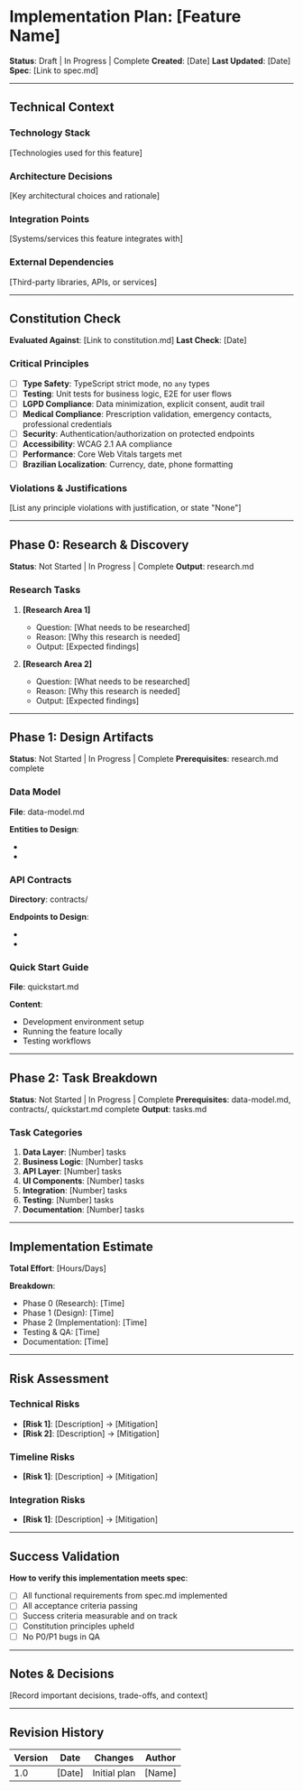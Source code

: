 # Implementation Plan: [Feature Name]

**Status**: Draft | In Progress | Complete
**Created**: [Date]
**Last Updated**: [Date]
**Spec**: [Link to spec.md]

---

## Technical Context

### Technology Stack
[Technologies used for this feature]

### Architecture Decisions
[Key architectural choices and rationale]

### Integration Points
[Systems/services this feature integrates with]

### External Dependencies
[Third-party libraries, APIs, or services]

---

## Constitution Check

**Evaluated Against**: [Link to constitution.md]
**Last Check**: [Date]

### Critical Principles

- [ ] **Type Safety**: TypeScript strict mode, no `any` types
- [ ] **Testing**: Unit tests for business logic, E2E for user flows
- [ ] **LGPD Compliance**: Data minimization, explicit consent, audit trail
- [ ] **Medical Compliance**: Prescription validation, emergency contacts, professional credentials
- [ ] **Security**: Authentication/authorization on protected endpoints
- [ ] **Accessibility**: WCAG 2.1 AA compliance
- [ ] **Performance**: Core Web Vitals targets met
- [ ] **Brazilian Localization**: Currency, date, phone formatting

### Violations & Justifications

[List any principle violations with justification, or state "None"]

---

## Phase 0: Research & Discovery

**Status**: Not Started | In Progress | Complete
**Output**: research.md

### Research Tasks

1. **[Research Area 1]**
   - Question: [What needs to be researched]
   - Reason: [Why this research is needed]
   - Output: [Expected findings]

2. **[Research Area 2]**
   - Question: [What needs to be researched]
   - Reason: [Why this research is needed]
   - Output: [Expected findings]

---

## Phase 1: Design Artifacts

**Status**: Not Started | In Progress | Complete
**Prerequisites**: research.md complete

### Data Model

**File**: data-model.md

**Entities to Design**:
- [Entity 1]: [Description]
- [Entity 2]: [Description]

### API Contracts

**Directory**: contracts/

**Endpoints to Design**:
- [Endpoint 1]: [Purpose]
- [Endpoint 2]: [Purpose]

### Quick Start Guide

**File**: quickstart.md

**Content**:
- Development environment setup
- Running the feature locally
- Testing workflows

---

## Phase 2: Task Breakdown

**Status**: Not Started | In Progress | Complete
**Prerequisites**: data-model.md, contracts/, quickstart.md complete
**Output**: tasks.md

### Task Categories

1. **Data Layer**: [Number] tasks
2. **Business Logic**: [Number] tasks
3. **API Layer**: [Number] tasks
4. **UI Components**: [Number] tasks
5. **Integration**: [Number] tasks
6. **Testing**: [Number] tasks
7. **Documentation**: [Number] tasks

---

## Implementation Estimate

**Total Effort**: [Hours/Days]

**Breakdown**:
- Phase 0 (Research): [Time]
- Phase 1 (Design): [Time]
- Phase 2 (Implementation): [Time]
- Testing & QA: [Time]
- Documentation: [Time]

---

## Risk Assessment

### Technical Risks
- **[Risk 1]**: [Description] → [Mitigation]
- **[Risk 2]**: [Description] → [Mitigation]

### Timeline Risks
- **[Risk 1]**: [Description] → [Mitigation]

### Integration Risks
- **[Risk 1]**: [Description] → [Mitigation]

---

## Success Validation

**How to verify this implementation meets spec**:
- [ ] All functional requirements from spec.md implemented
- [ ] All acceptance criteria passing
- [ ] Success criteria measurable and on track
- [ ] Constitution principles upheld
- [ ] No P0/P1 bugs in QA

---

## Notes & Decisions

[Record important decisions, trade-offs, and context]

---

## Revision History

| Version | Date | Changes | Author |
|---------|------|---------|--------|
| 1.0 | [Date] | Initial plan | [Name] |
